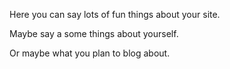 

Here you can say lots of fun things about your site.

Maybe say a some things about yourself.

Or maybe what you plan to blog about.
